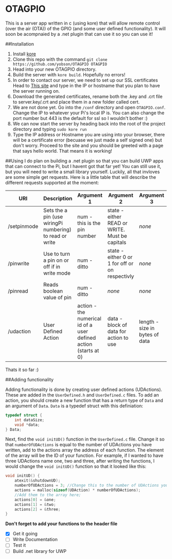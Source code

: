 # OTAGPIO

This is a server app written in c (using kore) that will allow remote control (over the air (OTA)) of the GPIO (and some user defined functionality). It will soon be acompnaied by a .net plugin that can use it so you can use it!

##Installation
1. Install [kore](https://kore.io)
2. Clone this repo with the command `git clone https://github.com/yobson/OTAGPIO OTAGPIO`
3. Head into your new OTAGPIO directory.
4. Build the server with `kore build`. Hopefully no errors!
5. In order to contact our server, we need to set up our SSL certificates Head to [This site](http://www.selfsignedcertificate.com/) and type in the IP or hostname that you plan to have the server running on.
6. Download the generated certificates, rename both the .key and .crt file to server.key/.crt and place them in a new folder called cert.
7. We are not done yet. Go into the `/conf` directory and open `OTAGPIO.conf`. Change the IP to whatever your Pi's local IP is. You can also change the port number but 443 is the default for ssl so I wouldn't bother :)
8. We can now start the server by heading back into the root of the project directory and typing `sudo kore run`
9. Type the IP address or Hostname you are using into your browser, there will be a certificate error (becuase we just made a self signed one) but don't worry. Proceed to the site and you should be greeted with a page that says hello world. That means it is working!


##Using
I do plan on building a .net plugin so that you can build UWP apps that can connect to the Pi, but I havent got that far yet! You can still use it, but you will need to write a small library yourself. Luckily, all that invloves are some simple get requests. Here is a little table that will describe the different requests supported at the moment:


|URI|Description|Argument 1|Argument 2|Argument 3|
|---|---|---|---|---|
|/setpinmode|Sets the a pin (use wiringPi numbering) to read or write|num - this is the pin number| state - either READ or WRITE. Must be capitals |*none*|
|/pinwrite|Use to turn a pin on or off if in write mode|num - ditto|state - either 0 or 1 for off or on respectivly|*none*|
|/pinread|Reads boolean value of pin|num - ditto|*none*|*none*|
|/udaction|User Defined Action|action - the numerical id of a user defined action (starts at 0)|data - block of data for action to use| length - size in bytes of data|

Thats it so far :)

##Adding functionality

Adding functionality is done by creating user defined actions (UDActions). These are added in the `UserDefined.h` and `UserDefined.c` files. To add an action, you should create a new function that has a return type of `Data` and an argument of `Data`. `Data` is a typedef struct with this definiation:
```c
typedef struct {
    int dataSize;
    void *data;
} Data;
```
Next, find the `void initUD()` function in the `UserDefined.c` file. Change it so that `numberOfUDActions` is equal to the number of UDActions you have written, add to the actions array the address of each function. The element of the array will be the ID of your function. For example, if I wanted to have three UDActions name one, two and three, after writing the functions, I would change the `void initUD()` function so that it looked like this:
```c
void initUD() {
    atexit(&shutdownUD);
    numberOfUDActions = 3; //Change this to the number of UDActions you have
    actions = malloc(sizeof(UDAction) * numberOfUDActions);
    //Add them to the array here;
    actions[0] = &one;
    actions[1] = &two;
    actions[2] = &three;
}
```
**Don't forget to add your functions to the header file**

- [x] Get it going
- [ ] Write Documentation
- [ ] Test it
- [ ] Build .net library for UWP 
